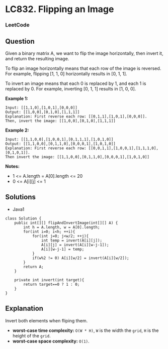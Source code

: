 # LC832. Flipping an Image

### LeetCode

## Question

Given a binary matrix A, we want to flip the image horizontally, then invert it, and return the resulting image.

To flip an image horizontally means that each row of the image is reversed.  For example, flipping [1, 1, 0] horizontally results in [0, 1, 1].

To invert an image means that each 0 is replaced by 1, and each 1 is replaced by 0. For example, inverting [0, 1, 1] results in [1, 0, 0].

**Example 1:**
```
Input: [[1,1,0],[1,0,1],[0,0,0]]
Output: [[1,0,0],[0,1,0],[1,1,1]]
Explanation: First reverse each row: [[0,1,1],[1,0,1],[0,0,0]].
Then, invert the image: [[1,0,0],[0,1,0],[1,1,1]]
```

**Example 2:**
```
Input: [[1,1,0,0],[1,0,0,1],[0,1,1,1],[1,0,1,0]]
Output: [[1,1,0,0],[0,1,1,0],[0,0,0,1],[1,0,1,0]]
Explanation: First reverse each row: [[0,0,1,1],[1,0,0,1],[1,1,1,0],[0,1,0,1]].
Then invert the image: [[1,1,0,0],[0,1,1,0],[0,0,0,1],[1,0,1,0]]
```

**Notes:**

* 1 <= A.length = A[0].length <= 20
* 0 <= A[i][j] <= 1

## Solutions

* Java1
```
class Solution {
    public int[][] flipAndInvertImage(int[][] A) {
        int h = A.length, w = A[0].length;
        for(int i=0; i<h; ++i){
            for(int j=0; j<w/2; ++j){
                int temp = invert(A[i][j]);
                A[i][j] = invert(A[i][w-j-1]);
                A[i][w-j-1] = temp;
            }
            if(w%2 != 0) A[i][w/2] = invert(A[i][w/2]);
        }
        return A;
    }
    
    private int invert(int target){
        return target==0 ? 1 : 0;
    }
}
```

## Explanation

Invert both elements when fliping them. 

* **worst-case time complexity:** `O(W * H)`, `W` is the width the `grid`, `H` is the height of the `grid`.
* **worst-case space complexity:** `O(1)`.


